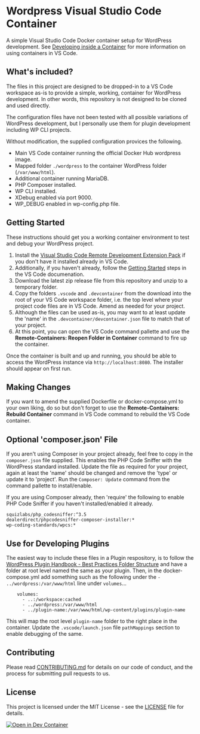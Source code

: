 # Wordpress Visual Studio Code Container
A simple Visual Studio Code Docker container setup for WordPress development.  See [Developing inside a Container](https://code.visualstudio.com/docs/remote/containers) for more information on using containers in VS Code.

## What's included?

The files in this project are designed to be dropped-in to a VS Code workspace as-is to provide a simple, working, container for WordPress development.  In other words, this repository is not designed to be cloned and used directly.

The configuration files have not been tested with all possible variations of WordPress development, but I personally use them for plugin development including WP CLI projects.

Without modification, the supplied configuration provices the following.

- Main VS Code container running the official Docker Hub wordpress image.
- Mapped folder `./wordpress` to the container WordPress folder (`/var/www/html`).
- Additional container running MariaDB.
- PHP Composer installed.
- WP CLI installed.
- XDebug enabled via port 9000.
- WP_DEBUG enabled in wp-config.php file.

## Getting Started

These instructions should get you a working container environment to test and debug your WordPress project.

1. Install the [Visual Studio Code Remote Development Extension Pack](https://marketplace.visualstudio.com/items?itemName=ms-vscode-remote.vscode-remote-extensionpack) if you don't have it installed already in VS Code.
1. Additionally, if you haven't already, follow the [Getting Started](https://code.visualstudio.com/docs/remote/containers#_getting-started) steps in the VS Code documenation.
1. Download the latest zip release file from this repository and unzip to a temporary folder.
1. Copy the folders `.vscode` and `.devcontainer` from the download into the root of your VS Code workspace folder, i.e. the top level where your project code files are in VS Code.  Amend as needed for your project.
1. Although the files can be used as-is, you may want to at least update the 'name' in the `.devcontainer/devcontainer.json` file to match that of your project.
1. At this point, you can open the VS Code command pallette and use the **Remote-Containers: Reopen Folder in Container** command to fire up the container.

Once the container is built and up and running, you should be able to access the WordPress instance via `http://localhost:8080`.  The installer should appear on first run.

## Making Changes

If you want to amend the supplied Dockerfile or docker-compose.yml to your own liking, do so but don't forget to use the **Remote-Containers: Rebuild Container** command in VS Code command to rebuild the VS Code container.

## Optional 'composer.json' File

If you aren't using Composer in your project already, feel free to copy in the `composer.json` file supplied.  This enables the PHP Code Sniffer with the WordPress standard installed.  Update the file as required for your project, again at least the 'name' should be changed and remove the 'type' or update it to 'project'.  Run the `Composer: Update` command from the command pallette to install/enable.

If you are using Composer already, then 'require' the following to enable PHP Code Sniffer if you haven't installed/enabled it already.

```
squizlabs/php_codesniffer:^3.5
dealerdirect/phpcodesniffer-composer-installer:*
wp-coding-standards/wpcs:*
```


## Use for Developing Plugins

The easiest way to include these files in a Plugin respository, is to follow the [WordPress Plugin Handbook - Best Practices Folder Structure](https://developer.wordpress.org/plugins/plugin-basics/best-practices/#folder-structure) and have a folder at root level named the same as your plugin.  Then, in the docker-compose.yml add something such as the following under the `- ../wordpress:/var/www/html` line under `volumes`...

```
    volumes:
      - ..:/workspace:cached
      - ../wordpress:/var/www/html
      - ../plugin-name:/var/www/html/wp-content/plugins/plugin-name
```

This will map the root level `plugin-name` folder to the right place in the container.  Update the `.vscode/launch.json` file `pathMappings` section to enable debugging of the same.

## Contributing

Please read [CONTRIBUTING.md](CONTRIBUTING.md) for details on our code of conduct, and the process for submitting pull requests to us.

## License

This project is licensed under the MIT License - see the [LICENSE](LICENSE) file for details.

[![Open in Dev Container](https://img.shields.io/badge/Open%20in-Dev%20Container-blue)](vscode://vscode-remote/cloneRepo?url=https://github.com/<your-username>/wordpress-vscode-container)

